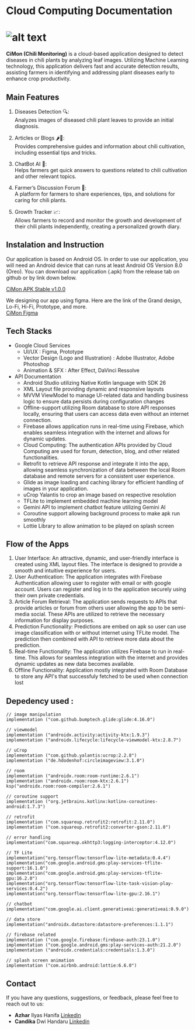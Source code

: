 # Cloud Computing Documentation
![alt text](https://github.com/CiMon-Capstone-Project/Cloud-Computing_V2/blob/main/images/CiMon.jpg?raw=true)
=======
**CiMon (Chili Monitoring)** is a cloud-based application designed to detect diseases in chili plants by analyzing leaf images. Utilizing Machine Learning technology, this application delivers fast and accurate detection results, assisting farmers in identifying and addressing plant diseases early to enhance crop productivity.

## **Main Features**
1. Diseases Detection 🔍: <br>
   Analyzes images of diseased chili plant leaves to provide an initial diagnosis.

3. Articles or Blogs 🌶📖: <br>
Provides comprehensive guides and information about chili cultivation, including essential tips and tricks.

3. ChatBot AI 🤖: <br>
Helps farmers get quick answers to questions related to chili cultivation and other relevant topics.

4. Farmer’s Discussion Forum 💬: <br>
A platform for farmers to share experiences, tips, and solutions for caring for chili plants.

5. Growth Tracker 📈: <br>
Allows farmers to record and monitor the growth and development of their chili plants independently, creating a personalized growth diary.

## **Instalation and Instruction**
Our application is based on Android OS. In order to use our application, you will need an Android device that can runs at least Android OS Version 8.0 (Oreo). You can download our application (.apk) from the release tab on github or by link down below. <br>

[CiMon APK Stable v1.0.0](https://github.com/CiMon-Capstone-Project/Mobile-Development/releases/tag/V1.0.0-stable)

We designing our app using figma. Here are the link of the Grand design, Lo-Fi, Hi-Fi, Prototype, and more. <br>
[CiMon Figma](https://www.figma.com/design/1WbH8Mr0UFSYiHrvQGHxNu/PROJECT-CiMon?node-id=0-1)

## **Tech Stacks**
* Google Cloud Services
  - UI/UX : Figma, Prototype
  - Vector Design (Logo and Illustration) : Adobe Illustrator, Adobe Photoshop
  - Animation & SFX : After Effect, DaVinci Ressolve
* API Documentation
  - Android Studio utilizing Native Kotlin language with SDK 26
  - XML Layout file providing dynamic and responsive layouts
  - MVVM ViewModel to manage UI-related data and handling business logic to ensure data persists during configuration changes
  - Offline-support utilizing Room database to store API responses locally, ensuring that users can access data even without an internet connection.
  - Firebase allows application runs in real-time using Firebase, which enables seamless integration with the internet and allows for dynamic updates.
  - Cloud Computing: The authentication APIs provided by Cloud Computing are used for forum, detection, blog, and other related functionalities.
  - Retrofit to retrieve API response and integrate it into the app, allowing seamless synchronization of data between the local Room database and remote servers for a consistent user experience.
  - Glide as image loading and caching library for efficient handling of images in your application.
  - uCrop Yalantis to crop an image based on respective resolution
  - TFLite to implement embedded machine learning model
  - Gemini API to implement chatbot feature utilizing Gemini AI
  - Coroutine support allowing background process to make apk run smoothly
  - Lottie Library to allow animation to be played on splash screen

## **Flow of the Apps**
1. User Interface: An attractive, dynamic, and user-friendly interface is created using XML layout files. The interface is designed to provide a smooth and intuitive experience for users.
2. User Authentication: The application integrates with Firebase Authentication allowing user to register with email or with google account. Users can register and log in to the application securely using their own private credentials.
3. Article Forum Retrieval: The application sends requests to APIs that provide articles or forum from others user allowing the app to be semi-media social. These APIs are utilized to retrieve the necessary information for display purposes.
4. Prediction Functionality: Predictions are embed on apk so user can use image classification with or without internet using TFLite model. The prediction then combined with API to retrieve more data about the prediction.
5. Real-time Functionality: The application utilizes Firebase to run in real-time. This allows for seamless integration with the internet and provides dynamic updates as new data becomes available.
6. Offline Functionality: Application mostly integrated with Room Database to store any API's that successfuly fetched to be used when connection lost

## **Depedency used :**
```
// image manipulation
implementation ("com.github.bumptech.glide:glide:4.16.0")

// viewmodel
implementation ("androidx.activity:activity-ktx:1.9.3")
implementation ("androidx.lifecycle:lifecycle-viewmodel-ktx:2.8.7")

// uCrop
implementation ("com.github.yalantis:ucrop:2.2.8")
implementation ("de.hdodenhof:circleimageview:3.1.0")

// room
implementation ("androidx.room:room-runtime:2.6.1")
implementation ("androidx.room:room-ktx:2.6.1")
ksp("androidx.room:room-compiler:2.6.1")

// coroutine support
implementation ("org.jetbrains.kotlinx:kotlinx-coroutines-android:1.7.3")

// retrofit
implementation ("com.squareup.retrofit2:retrofit:2.11.0")
implementation ("com.squareup.retrofit2:converter-gson:2.11.0")

// error handling
implementation("com.squareup.okhttp3:logging-interceptor:4.12.0")

// TF Lite
implementation("org.tensorflow:tensorflow-lite-metadata:0.4.4")
implementation("com.google.android.gms:play-services-tflite-support:16.1.0")
implementation("com.google.android.gms:play-services-tflite-gpu:16.2.0")
implementation("org.tensorflow:tensorflow-lite-task-vision-play-services:0.4.2")
implementation("org.tensorflow:tensorflow-lite-gpu:2.16.1")

// chatbot
implementation("com.google.ai.client.generativeai:generativeai:0.9.0")

// data store
implementation("androidx.datastore:datastore-preferences:1.1.1")

// firebase related
implementation ("com.google.firebase:firebase-auth:23.1.0")
implementation ("com.google.android.gms:play-services-auth:21.2.0")
implementation ("androidx.credentials:credentials:1.3.0")

// splash screen animation
implementation ("com.airbnb.android:lottie:6.6.0")
```

## Contact 
If you have any questions, suggestions, or feedback, please feel free to reach out to us:
* **Azhar** Ilyas Hanifa [Linkedin](https://www.linkedin.com/in/azharilyas/)
* **Candika** Dwi Handaru [Linkedin](https://www.linkedin.com/in/candika-dwi-handaru/)
